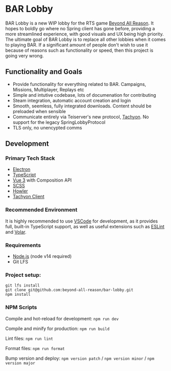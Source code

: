 # BAR Lobby

BAR Lobby is a new WIP lobby for the RTS game [Beyond All Reason](https://www.beyondallreason.info/). It hopes to boldly go where no Spring client has gone before, providing a more streamlined experience, with good visuals and UX being high priority. The ultimate goal of BAR Lobby is to replace all other lobbies when it comes to playing BAR. If a significant amount of people don't wish to use it because of reasons such as functionality or speed, then this project is going very wrong.

## Functionality and Goals

- Provide functionality for everything related to BAR. Campaigns, Missions, Multiplayer, Replays etc
- Simple and intutive codebase, lots of documenation for contributing
- Steam integration, automatic account creation and login
- Smooth, seemless, fully integrated downloads. Content should be preloaded when sensible
- Communicate entirely via Teiserver's new protocol, [Tachyon](https://github.com/beyond-all-reason/teiserver/tree/master/documents/tachyon). No support for the legacy SpringLobbyProtocol
- TLS only, no unencypted comms

## Development

### Primary Tech Stack
- [Electron](https://www.electronjs.org/)
- [TypeScript](https://www.typescriptlang.org/)
- [Vue 3](https://v3.vuejs.org/) with Composition API
- [SCSS](https://sass-lang.com/)
- [Howler](https://howlerjs.com/)
- [Tachyon Client](https://github.com/Jazcash/tachyon-client)

### Recommended Environment
It is highly recommended to use [VSCode](https://code.visualstudio.com/) for development, as it provides full, built-in TypeScript support, as well as useful extensions such as [ESLint](https://marketplace.visualstudio.com/items?itemName=dbaeumer.vscode-eslint) and [Volar](https://marketplace.visualstudio.com/items?itemName=johnsoncodehk.volar).

### Requirements
- [Node.js](https://nodejs.org/en/download/) (node v14 required)
- Git LFS

### Project setup:

```
git lfs install
git clone git@github.com:beyond-all-reason/bar-lobby.git
npm install
```

### NPM Scripts

Compile and hot-reload for development: `npm run dev`

Compile and minify for production: `npm run build`

Lint files: `npm run lint`

Format files: `npm run format`

Bump version and deploy: `npm version patch` / `npm version minor` / `npm version major`
